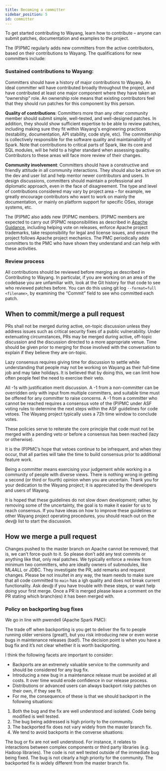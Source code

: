 ```yaml
---
title: Becoming a committer
sidebar_position: 5
id: committer
---
```



To get started contributing to Wayang, learn how to contribute – anyone can submit patches, documentation and examples to the project.

The (P)PMC regularly adds new committers from the active contributors, based on their contributions to Wayang. The qualifications for new committers include:

### Sustained contributions to Wayang:
Committers should have a history of major contributions to Wayang. An ideal committer will have contributed broadly throughout the project, and have contributed at least one major component where they have taken an “ownership” role. An ownership role means that existing contributors feel that they should run patches for this component by this person.

__Quality of contributions__: Committers more than any other community member should submit simple, well-tested, and well-designed patches. In addition, they should show sufficient expertise to be able to review patches, including making sure they fit within Wayang's engineering practices (testability, documentation, API stability, code style, etc). The committership is collectively responsible for the software quality and maintainability of Spark. Note that contributions to critical parts of Spark, like its core and SQL modules, will be held to a higher standard when assessing quality. Contributors to these areas will face more review of their changes.

__Community involvement__: Committers should have a constructive and friendly attitude in all community interactions. They should also be active on the dev and user list and help mentor newer contributors and users. In design discussions, committers should maintain a professional and diplomatic approach, even in the face of disagreement.
The type and level of contributions considered may vary by project area – for example, we greatly encourage contributors who want to work on mainly the documentation, or mainly on platform support for specific OSes, storage systems, etc.

The (P)PMC also adds new (P)PMC members. (P)PMC members are expected to carry out (P)PMC responsibilities as described in [Apache Guidance](https://www.apache.org/dev/pmc.html#policy), including helping vote on releases, enforce Apache project trademarks, take responsibility for legal and license issues, and ensure the project follows Apache project mechanics. The PMC periodically adds committers to the PMC who have shown they understand and can help with these activities.

### Review process
All contributions should be reviewed before merging as described in Contributing to Wayang. In particular, if you are working on an area of the codebase you are unfamiliar with, look at the Git history for that code to see who reviewed patches before. You can do this using git log `--format=full <filename>`, by examining the “Commit” field to see who committed each patch.

## When to commit/merge a pull request
PRs shall not be merged during active, on-topic discussion unless they address issues such as critical security fixes of a public vulnerability. Under extenuating circumstances, PRs may be merged during active, off-topic discussion and the discussion directed to a more appropriate venue. Time should be given prior to merging for those involved with the conversation to explain if they believe they are on-topic.

Lazy consensus requires giving time for discussion to settle while understanding that people may not be working on Wayang as their full-time job and may take holidays. It is believed that by doing this, we can limit how often people feel the need to exercise their veto.

All -1s with justification merit discussion. A -1 from a non-committer can be overridden only with input from multiple committers, and suitable time must be offered for any committer to raise concerns. A -1 from a committer who cannot be reached requires a consensus vote of the (P)PMC under ASF voting rules to determine the next steps within the ASF guidelines for code vetoes. The Wayang project typically uses a 72h time window to conclude votes.

These policies serve to reiterate the core principle that code must not be merged with a pending veto or before a consensus has been reached (lazy or otherwise).

It is the (P)PMC’s hope that vetoes continue to be infrequent, and when they occur, that all parties will take the time to build consensus prior to additional feature work.

Being a committer means exercising your judgement while working in a community of people with diverse views. There is nothing wrong in getting a second (or third or fourth) opinion when you are uncertain. Thank you for your dedication to the Wayang project; it is appreciated by the developers and users of Wayang.

It is hoped that these guidelines do not slow down development; rather, by removing some of the uncertainty, the goal is to make it easier for us to reach consensus. If you have ideas on how to improve these guidelines or other Wayang project operating procedures, you should reach out on the dev@ list to start the discussion.

## How we merge a pull request
Changes pushed to the master branch on Apache cannot be removed; that is, we can’t force-push to it. So please don’t add any test commits or anything like that, only real patches. We typically enforce a review from minimum two committers, who are ideally owners of submodules, like ML4ALL or JDBC. They investigate the PR, add remarks and request changes. Please be not insultet in any way, the team needs to make sure that all code committed to `main` has a igh quality and does not break current functionality. Ask dev@ if you have trouble with these steps, or want help doing your first merge. Once a PR is merged please leave a comment on the PR stating which branch(es) it has been merged with.

### Policy on backporting bug fixes
We go in line with pwendell (Apache Spark PMC):

The trade off when backporting is you get to deliver the fix to people running older versions (great!), but you risk introducing new or even worse bugs in maintenance releases (bad!). The decision point is when you have a bug fix and it’s not clear whether it is worth backporting.

I think the following facets are important to consider:

- Backports are an extremely valuable service to the community and should be considered for any bug fix.
- Introducing a new bug in a maintenance release must be avoided at all costs. It over time would erode confidence in our release process.
- Distributions or advanced users can always backport risky patches on their own, if they see fit.
- For me, the consequence of these is that we should backport in the following situations:

1. Both the bug and the fix are well understood and isolated. Code being modified is well tested.
2. The bug being addressed is high priority to the community.
3. The backported fix does not vary widely from the master branch fix.
4. We tend to avoid backports in the converse situations:

The bug or fix are not well understood. For instance, it relates to interactions between complex components or third party libraries (e.g. Hadoop libraries). The code is not well tested outside of the immediate bug being fixed.
The bug is not clearly a high priority for the community.
The backported fix is widely different from the master branch fix.


